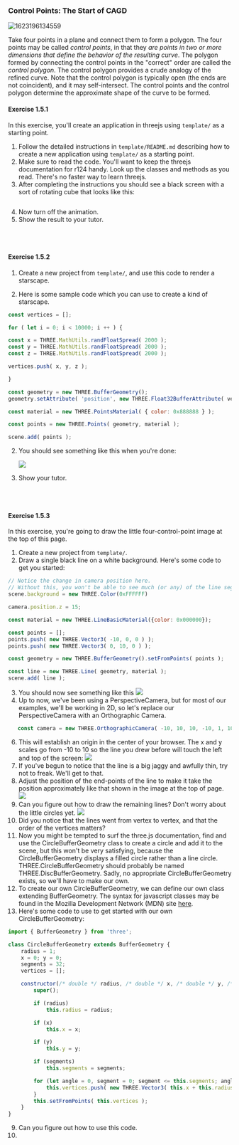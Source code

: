 ### Control Points: The Start of CAGD

![1623196134559](.md/5/1623196134559.png)

Take four points in a plane and connect them to form a polygon.  The four points may be called *control points*, in that they *are points in two or more dimensions that define the behavior of the resulting curve*.  The polygon formed by connecting the control points in the "correct" order are called the *control polygon*.  The control polygon provides a crude analogy of the refined curve.  Note that the control polygon is typically open (the ends are not coincident), and it may self-intersect.  The control points and the control polygon determine the approximate shape of the curve to be formed.





#### Exercise 1.5.1

In this exercise, you'll create an application  in threejs using `template/` as a starting point.

1. Follow the detailed instructions in `template/README.md` describing how to create a new application using `template/` as a starting point.
2. Make sure to read the code.  You'll want to keep the threejs documentation for r124 handy.  Look up the classes and methods as you read.  There's no faster way to learn threejs.
3. After completing the instructions you should see a black screen with a sort of rotating cube that looks like this:

<img src=".md/ 5 Control Points The Start of CAGD/1629779170492.png" alt=""></img>

4. Now turn off the animation.
5. Show the result to your tutor.


<br>
<br>

#### Exercise 1.5.2

1. Create a new project from `template/`, and use this code to render a starscape.

1. Here is some sample code which you can use to create a kind of starscape.
```javascript
const vertices = [];

for ( let i = 0; i < 10000; i ++ ) {

const x = THREE.MathUtils.randFloatSpread( 2000 );
const y = THREE.MathUtils.randFloatSpread( 2000 );
const z = THREE.MathUtils.randFloatSpread( 2000 );

vertices.push( x, y, z );

}

const geometry = new THREE.BufferGeometry();
geometry.setAttribute( 'position', new THREE.Float32BufferAttribute( vertices, 3 ) );

const material = new THREE.PointsMaterial( { color: 0x888888 } );

const points = new THREE.Points( geometry, material );

scene.add( points );
```

2. You should see something like this when you're done:

   <img src=".md/ 5 Control Points The Start of CAGD/starscape.png"></img>

7. Show your tutor.

<br>
<br>

#### Exercise 1.5.3

In this exercise, you're going to draw the little four-control-point image at the top of this page.

1. Create a new project from `template/`.
2. Draw a single black line on a white background. Here's some code to get you started:
```javascript
// Notice the change in camera position here.
// Without this, you won't be able to see much (or any) of the line segment.
scene.background = new THREE.Color(0xFFFFFF)

camera.position.z = 15;

const material = new THREE.LineBasicMaterial({color: 0x000000});

const points = [];
points.push( new THREE.Vector3( -10, 0, 0 ) );
points.push( new THREE.Vector3( 0, 10, 0 ) );

const geometry = new THREE.BufferGeometry().setFromPoints( points );

const line = new THREE.Line( geometry, material );
scene.add( line );
```
3. You should now see something like this
   <img src=".md/ 5 Control Points The Start of CAGD/line-touches-left-and-top.png"></img>
5. Up to now, we've been using a PerspectiveCamera, but for most of our examples, we'll be working in 2D, so let's replace our PerspectiveCamera with an Orthographic Camera.
```javascript
   const camera = new THREE.OrthographicCamera( -10, 10, 10, -10, 1, 1000 );
```
6. This will establish an origin in the center of your browser. The x and y scales go from -10 to 10 so the line you drew before will touch the left and top of the screen:
<img src=".md/ 5 Control Points The Start of CAGD/line-touches-left-and-top.png"></img>
6. If you've begun to notice that the line is a big jaggy and awfully thin, try not to freak.  We'll get to that.
6. Adjust the position of the end-points of the line to make it take the position approximately like that shown in the image at the top of page.
<img src=".md/ 5 Control Points The Start of CAGD/top-line.png"></img>
8. Can you figure out how to draw the remaining lines?  Don't worry about the little circles yet.
   <img src=".md/ 5 Control Points The Start of CAGD/all-the-lines.png"></img>
9. Did you notice that the lines went from vertex to vertex, and that the order of the vertices matters?
9. Now you might be tempted to surf the three.js documentation, find and use the CircleBufferGeometry class to create a circle and add it to the scene, but this won't be very satisfying, because the CircleBufferGeometry displays a filled circle rather than a line circle. THREE.CircleBufferGeometry should probably be named THREE.DiscBufferGeometry. Sadly, no appropriate CircleBufferGeometry exists, so we'll have to make our own.
9. To create our own CircleBufferGeometry, we can define our own class extending BufferGeometry.  The syntax for javascript classes may be found in the Mozilla Development Network (MDN) site [here](https://developer.mozilla.org/en-US/docs/Web/JavaScript/Reference/Classes).
10. Here's some code to use to get started with our own CircleBufferGeometry:
```javascript
import { BufferGeometry } from 'three';

class CircleBufferGeometry extends BufferGeometry {
    radius = 1;
    x = 0; y = 0;
    segments = 32;
    vertices = [];

    constructor(/* double */ radius, /* double */ x, /* double */ y, /* int */ segments) {
        super();

        if (radius)
            this.radius = radius;

        if (x)
            this.x = x;

        if (y)
            this.y = y;

        if (segments)
            this.segments = segments;

        for (let angle = 0, segment = 0; segment <= this.segments; angle = segment * 2 * Math.PI / this.segments, segment++) {
            this.vertices.push( new THREE.Vector3( this.x + this.radius * Math.cos(angle), this.y + this.radius * Math.sin(angle), 0 ) );
        }
        this.setFromPoints( this.vertices );
    }
}
```
9. Can you figure out how to use this code. 
9. 

[//]: # (10. Now position its center so that it looks like this:)

[//]: # (9. asdf)

[//]: # (9. Now add a second circle like this:)

[//]: # (9. asdf)

[//]: # (14. And finally draw a rectangle around it all like this:)

[//]: # (15. asdf)

[//]: # (16. Show your tutor)

[//]: # ()
[//]: # ()
[//]: # ()
[//]: # (#### Exercise 1.5.4)

[//]: # ()
[//]: # (In this section you're going to make your drawing object-oriented &#40;if you haven't already&#41;.  You should have a class for a Line, a Circle and a Rectangle.  These should not conflict with anything of the same name in three.js)

[//]: # ()
[//]: # (1. Create a Line class)

[//]: # (2. Create three instances of the class, one for each of the three lines from 1.5.2)

[//]: # (3. Create a Circle class)

[//]: # (4. Create two instances of the class, one for each of the circles from 1.5.2)

[//]: # (5. Create a Rectangle class)

[//]: # (6. Create one instance of the class for the rectangle from 1.5.2)

[//]: # (7. Your result should look the same as that of 1.5.2)

[//]: # (8. asdf)

[//]: # (9. Show your tutor your code and your drawing.)